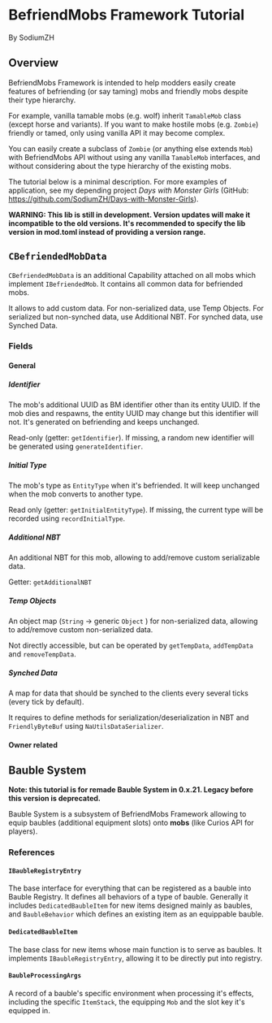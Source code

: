 # BefriendMobs Framework Tutorial

By SodiumZH

## Overview

BefriendMobs Framework is intended to help modders easily create features of befriending (or say taming) mobs and friendly mobs despite their type hierarchy.

For example, vanilla tamable mobs (e.g. wolf) inherit `TamableMob` class (except horse and variants). If you want to make hostile mobs (e.g. `Zombie`) friendly or tamed, only using vanilla API it may become complex. 

You can easily create a subclass of `Zombie` (or anything else extends `Mob`) with BefriendMobs API without using any vanilla `TamableMob` interfaces, and without considering about the type hierarchy of the existing mobs.

The tutorial below is a minimal description. For more examples of application, see my depending project *Days with Monster Girls* (GitHub: https://github.com/SodiumZH/Days-with-Monster-Girls).

**WARNING: This lib is still in development. Version updates will make it incompatible to the old versions. It's recommended to specify the lib version in mod.toml instead of providing a version range.** 

## `CBefriendedMobData`

`CBefriendedMobData` is an additional Capability attached on all mobs which implement `IBefriendedMob`. It contains all common data for befriended mobs.

It allows to add custom data. For non-serialized data, use Temp Objects. For serialized but non-synched data, use Additional NBT. For synched data, use Synched Data.

### Fields

#### General

##### Identifier

The mob's additional UUID as BM identifier other than its entity UUID. If the mob dies and respawns, the entity UUID may change but this identifier will not. It's generated on befriending and keeps unchanged.

Read-only (getter: `getIdentifier`). If missing, a random new identifier will be generated using `generateIdentifier`.

##### Initial Type

The mob's type as `EntityType` when it's befriended. It will keep unchanged when the mob converts to another type.

Read only (getter: `getInitialEntityType`). If missing, the current type will be recorded using `recordInitialType`.

##### Additional NBT

An additional NBT for this mob, allowing to add/remove custom serializable data.

Getter: `getAdditionalNBT`

##### Temp Objects

An object map (`String` -> generic `Object` ) for non-serialized data, allowing to add/remove custom non-serialized data.

Not directly accessible, but can be operated by `getTempData`, `addTempData` and `removeTempData`.

##### Synched Data

A map for data that should be synched to the clients every several ticks (every tick by default).

It requires to define methods for serialization/deserialization in NBT and `FriendlyByteBuf` using `NaUtilsDataSerializer`. 

#### Owner related



## Bauble System

**Note: this tutorial is for remade Bauble System in 0.x.21. Legacy before this version is deprecated.**

Bauble System is a subsystem of BefriendMobs Framework allowing to equip baubles (additional equipment slots) onto **mobs** (like Curios API for players).

### References

#### `IBaubleRegistryEntry`

The base interface for everything that can be registered as a bauble into Bauble Registry. It defines all behaviors of a type of bauble. Generally it includes `DedicatedBaubleItem` for new items designed mainly as baubles, and `BaubleBehavior` which defines an existing item as an equippable bauble.

#### `DedicatedBaubleItem`

The base class for new items whose main function is to serve as baubles. It implements `IBaubleRegistryEntry`, allowing it to be directly put into registry.

#### `BaubleProcessingArgs`

A record of a bauble's specific environment when processing it's effects, including the specific `ItemStack`, the equipping `Mob` and the slot key it's equipped in.